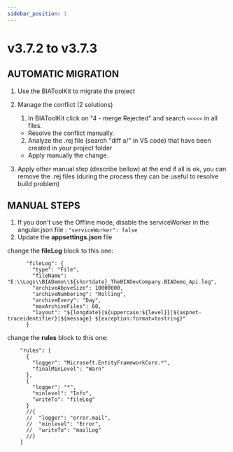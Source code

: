 ```yaml
---
sidebar_position: 1
---
```

# v3.7.2 to v3.7.3

## AUTOMATIC MIGRATION
 
1. Use the BIAToolKit to migrate the project

2. Manage the conflict (2 solutions)
   1. In BIAToolKit click on "4 - merge Rejected" and search `<<<<<` in all files.  
    * Resolve the conflict manually.
   2. Analyze the .rej file (search "diff a/" in VS code) that have been created in your project folder
     * Apply manually the change.

3. Apply other manual step (describe bellow) at the end if all is ok, you can remove the .rej files (during the process they can be useful to resolve build problem)

## MANUAL STEPS
1. If you don't use the Offline mode, disable the serviceWorker in the angular.json file : ```"serviceWorker": false```
2. Update the **appsettings.json** file

change the **fileLog** block to this one:
```
      "fileLog": {
        "type": "File",
        "fileName": "E:\\Logs\\BIADemo\\${shortdate}_TheBIADevCompany.BIADemo_Api.log",
        "archiveAboveSize": 10000000,
        "archiveNumbering": "Rolling",
        "archiveEvery": "Day",
        "maxArchiveFiles": 60,
        "layout": "${longdate}|${uppercase:${level}}|${aspnet-traceidentifier}|${message} ${exception:format=tostring}"
      }
```
change the **rules** block to this one:
```
    "rules": [
      {
        "logger": "Microsoft.EntityFrameworkCore.*",
        "finalMinLevel": "Warn"
      },
      {
        "logger": "*",
        "minlevel": "Info",
        "writeTo": "fileLog"
      }
      //{
      //  "logger": "error.mail",
      //  "minlevel": "Error",
      //  "writeTo": "mailLog"
      //}
    ]
```
